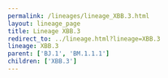 ```yaml
---
permalink: /lineages/lineage_XBB.3.html
layout: lineage_page
title: Lineage XBB.3
redirect_to: ../lineage.html?lineage=XBB.3
lineage: XBB.3
parent: ['BJ.1', 'BM.1.1.1']
children: ['XBB.3']
---
```

